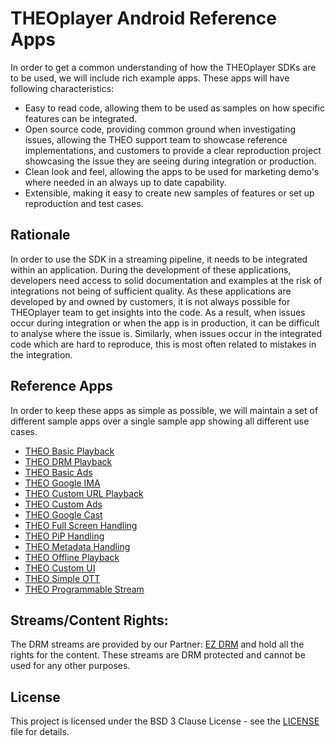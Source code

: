 # THEOplayer Android Reference Apps

In order to get a common understanding of how the THEOplayer SDKs are to be used, we will include
rich example apps. These apps will have following characteristics:

  * Easy to read code, allowing them to be used as samples on how specific features can be integrated.
  * Open source code, providing common ground when investigating issues, allowing the THEO support
    team to showcase reference implementations, and customers to provide a clear reproduction project
    showcasing the issue they are seeing during integration or production.
  * Clean look and feel, allowing the apps to be used for marketing demo's where needed in an always
    up to date capability.
  * Extensible, making it easy to create new samples of features or set up reproduction and test cases.


## Rationale

In order to use the SDK in a streaming pipeline, it needs to be integrated within an application.
During the development of these applications, developers need access to solid documentation and
examples at the risk of integrations not being of sufficient quality. As these applications are
developed by and owned by customers, it is not always possible for THEOplayer team to get insights
into the code. As a result, when issues occur during integration or when the app is in production,
it can be difficult to analyse where the issue is. Similarly, when issues occur in the integrated
code which are hard to reproduce, this is most often related to mistakes in the integration.


## Reference Apps

In order to keep these apps as simple as possible, we will maintain a set of different sample apps
over a single sample app showing all different use cases.

  * [THEO Basic Playback](./Basic-Playback/README.md)
  * [THEO DRM Playback](./DRM-Playback/README.md)
  * [THEO Basic Ads](./Basic-Ads/README.md)
  * [THEO Google IMA](./Google-IMA/README.md)
  * [THEO Custom URL Playback](./Custom-URL-Playback/README.md)
  * [THEO Custom Ads](./Custom-Ads/README.md)
  * [THEO Google Cast](./Google-Cast/README.md)
  * [THEO Full Screen Handling](./Full-Screen-Handling/README.md)
  * [THEO PiP Handling](./PiP-Handling/README.md)
  * [THEO Metadata Handling](./Metadata-Handling/README.md)
  * [THEO Offline Playback](./Offline-Playback/README.md)
  * [THEO Custom UI](./Custom-UI/README.md)
  * [THEO Simple OTT](./Simple-OTT/README.md)
  * [THEO Programmable Stream](./Programmable-Stream/README.md)


## Streams/Content Rights:

The DRM streams are provided by our Partner: [EZ DRM](https://ezdrm.com/) and hold all the rights
for the content. These streams are DRM protected and cannot be used for any other purposes.


## License

This project is licensed under the BSD 3 Clause License - see the [LICENSE](./LICENSE) file for details.
